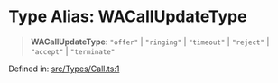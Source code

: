 # Type Alias: WACallUpdateType

> **WACallUpdateType**: `"offer"` \| `"ringing"` \| `"timeout"` \| `"reject"` \| `"accept"` \| `"terminate"`

Defined in: [src/Types/Call.ts:1](https://github.com/Fokusdotid/bail/blob/99acc683da8779d62a0509bb4108fdb35cb2b061/src/Types/Call.ts#L1)

